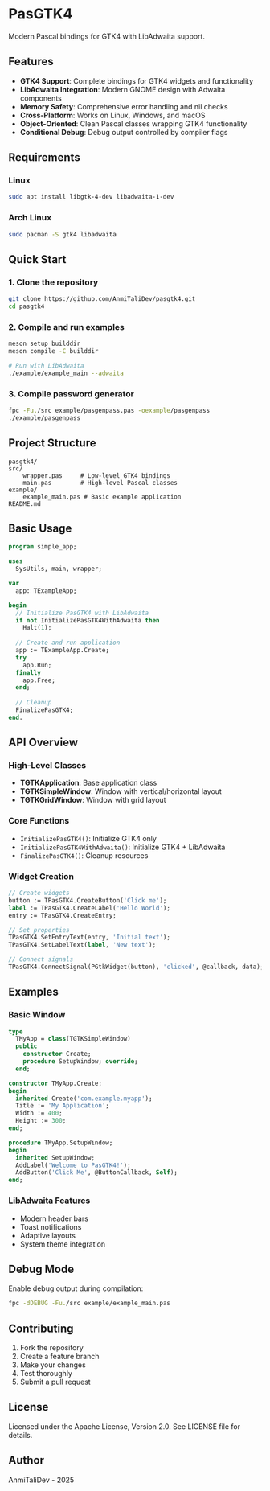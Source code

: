 # PasGTK4

Modern Pascal bindings for GTK4 with LibAdwaita support.

## Features

- **GTK4 Support**: Complete bindings for GTK4 widgets and functionality
- **LibAdwaita Integration**: Modern GNOME design with Adwaita components
- **Memory Safety**: Comprehensive error handling and nil checks
- **Cross-Platform**: Works on Linux, Windows, and macOS
- **Object-Oriented**: Clean Pascal classes wrapping GTK4 functionality
- **Conditional Debug**: Debug output controlled by compiler flags

## Requirements

### Linux
```bash
sudo apt install libgtk-4-dev libadwaita-1-dev
```

### Arch Linux
```bash
sudo pacman -S gtk4 libadwaita
```

## Quick Start

### 1. Clone the repository
```bash
git clone https://github.com/AnmiTaliDev/pasgtk4.git
cd pasgtk4
```

### 2. Compile and run examples
```bash
meson setup builddir               
meson compile -C builddir

# Run with LibAdwaita
./example/example_main --adwaita
```

### 3. Compile password generator
```bash
fpc -Fu./src example/pasgenpass.pas -oexample/pasgenpass
./example/pasgenpass
```

## Project Structure

```
pasgtk4/
src/
    wrapper.pas     # Low-level GTK4 bindings
    main.pas        # High-level Pascal classes
example/
    example_main.pas # Basic example application
README.md
```

## Basic Usage

```pascal
program simple_app;

uses
  SysUtils, main, wrapper;

var
  app: TExampleApp;

begin
  // Initialize PasGTK4 with LibAdwaita
  if not InitializePasGTK4WithAdwaita then
    Halt(1);
  
  // Create and run application
  app := TExampleApp.Create;
  try
    app.Run;
  finally
    app.Free;
  end;
  
  // Cleanup
  FinalizePasGTK4;
end.
```

## API Overview

### High-Level Classes

- **TGTKApplication**: Base application class
- **TGTKSimpleWindow**: Window with vertical/horizontal layout
- **TGTKGridWindow**: Window with grid layout

### Core Functions

- `InitializePasGTK4()`: Initialize GTK4 only
- `InitializePasGTK4WithAdwaita()`: Initialize GTK4 + LibAdwaita
- `FinalizePasGTK4()`: Cleanup resources

### Widget Creation

```pascal
// Create widgets
button := TPasGTK4.CreateButton('Click me');
label := TPasGTK4.CreateLabel('Hello World');
entry := TPasGTK4.CreateEntry;

// Set properties
TPasGTK4.SetEntryText(entry, 'Initial text');
TPasGTK4.SetLabelText(label, 'New text');

// Connect signals
TPasGTK4.ConnectSignal(PGtkWidget(button), 'clicked', @callback, data);
```

## Examples

### Basic Window
```pascal
type
  TMyApp = class(TGTKSimpleWindow)
  public
    constructor Create;
    procedure SetupWindow; override;
  end;

constructor TMyApp.Create;
begin
  inherited Create('com.example.myapp');
  Title := 'My Application';
  Width := 400;
  Height := 300;
end;

procedure TMyApp.SetupWindow;
begin
  inherited SetupWindow;
  AddLabel('Welcome to PasGTK4!');
  AddButton('Click Me', @ButtonCallback, Self);
end;
```

### LibAdwaita Features
- Modern header bars
- Toast notifications
- Adaptive layouts
- System theme integration

## Debug Mode

Enable debug output during compilation:
```bash
fpc -dDEBUG -Fu./src example/example_main.pas
```

## Contributing

1. Fork the repository
2. Create a feature branch
3. Make your changes
4. Test thoroughly
5. Submit a pull request

## License

Licensed under the Apache License, Version 2.0. See LICENSE file for details.

## Author

AnmiTaliDev - 2025
